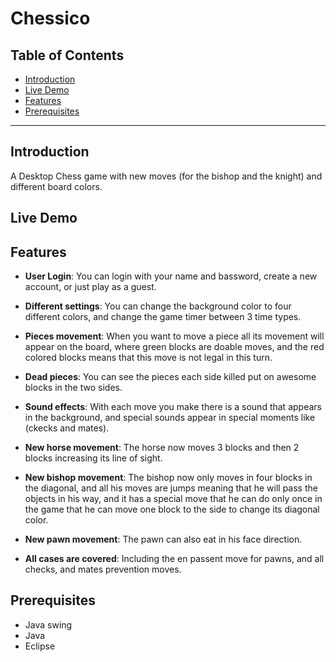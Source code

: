 # Chessico

## Table of Contents

- [Introduction](#introduction)
- [Live Demo](#live-demo)
- [Features](#features)
- [Prerequisites](#prerequisites)

---

## Introduction

A Desktop Chess game with new moves (for the bishop and the knight) and different board colors.

## Live Demo

## Features

- **User Login**: You can login with your name and bassword, create a new account, or just play as a guest.

- **Different settings**: You can change the background color to four different colors, and change the game timer between 3 time types.

- **Pieces movement**: When you want to move a piece all its movement will appear on the board, where green blocks are doable moves, and the red colored blocks means that this move is not legal in this turn.

- **Dead pieces**: You can see the pieces each side killed put on awesome blocks in the two sides.

- **Sound effects**: With each move you make there is a sound that appears in the background, and special sounds appear in special moments like (ckecks and mates).

- **New horse movement**: The horse now moves 3 blocks and then 2 blocks increasing its line of sight.

- **New bishop movement**: The bishop now only moves in four blocks in the diagonal, and all his moves are jumps meaning that he will pass the objects in his way, and it has a special move that he can do only once in the game that he can move one block to the side to change its diagonal color.
  
- **New pawn movement**: The pawn can also eat in his face direction.

- **All cases are covered**: Including the en passent move for pawns, and all checks, and mates prevention moves.
## Prerequisites

- Java swing
- Java
- Eclipse
